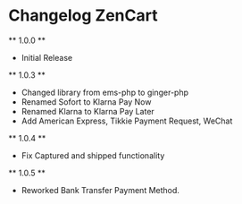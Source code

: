 # Changelog ZenCart

** 1.0.0 **

* Initial Release

** 1.0.3 **

* Changed library from ems-php to ginger-php
* Renamed Sofort to Klarna Pay Now
* Renamed Klarna to Klarna Pay Later
* Add American Express, Tikkie Payment Request, WeChat 

** 1.0.4 **

* Fix Captured and shipped functionality

** 1.0.5 **

* Reworked Bank Transfer Payment Method.
   <!--to expanding-->